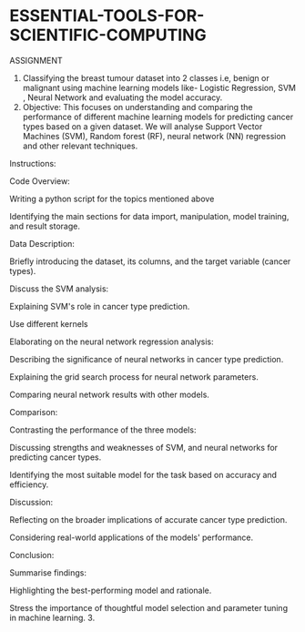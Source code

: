 # ESSENTIAL-TOOLS-FOR-SCIENTIFIC-COMPUTING
ASSIGNMENT 
 1. Classifying the breast tumour dataset into 2 classes i.e, benign or malignant using machine learning models like- Logistic Regression, SVM , Neural Network and evaluating the model accuracy.
 2. Objective: This focuses on understanding and comparing the performance of different machine learning models for predicting cancer types based on a given dataset. We will analyse Support Vector Machines (SVM), Random forest (RF), neural network (NN) regression and other relevant techniques.

Instructions:

Code Overview:

Writing a python script for the topics mentioned above

Identifying the main sections for data import, manipulation, model training, and result storage.

Data Description:

Briefly introducing the dataset, its columns, and the target variable (cancer types).

Discuss the SVM analysis:

Explaining SVM's role in cancer type prediction.

Use different kernels 

Elaborating on the neural network regression analysis:

Describing the significance of neural networks in cancer type prediction.

Explaining the grid search process for neural network parameters.

Comparing neural network results with other models.

Comparison:

Contrasting the performance of the three models:

Discussing strengths and weaknesses of SVM, and neural networks for predicting cancer types.

Identifying the most suitable model for the task based on accuracy and efficiency.

Discussion:

Reflecting on the broader implications of accurate cancer type prediction.

Considering real-world applications of the models' performance.

Conclusion:

Summarise findings:

Highlighting the best-performing model and rationale.

Stress the importance of thoughtful model selection and parameter tuning in machine learning.
3.
